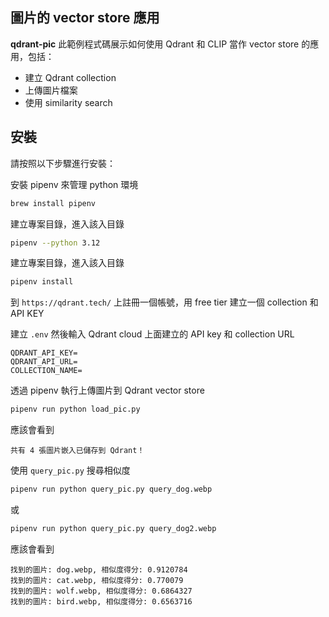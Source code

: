 ## 圖片的 vector store 應用

**qdrant-pic** 此範例程式碼展示如何使用 Qdrant 和 CLIP 當作 vector store 的應用，包括：

- 建立 Qdrant collection
- 上傳圖片檔案
- 使用 similarity search

## 安裝

請按照以下步驟進行安裝：

安裝 pipenv 來管理 python 環境

```sh
brew install pipenv
```

建立專案目錄，進入該入目錄

```sh
pipenv --python 3.12
```

建立專案目錄，進入該入目錄

```sh
pipenv install 
```

到 `https://qdrant.tech/` 上註冊一個帳號，用 free tier 建立一個 collection 和 API KEY

建立 `.env` 然後輸入 Qdrant cloud 上面建立的 API key 和 collection URL

```text
QDRANT_API_KEY=
QDRANT_API_URL=
COLLECTION_NAME=
```

透過 pipenv 執行上傳圖片到 Qdrant vector store

```sh
pipenv run python load_pic.py
```

應該會看到

```
共有 4 張圖片嵌入已儲存到 Qdrant！
```

使用 `query_pic.py` 搜尋相似度

```sh
pipenv run python query_pic.py query_dog.webp
```

或

```sh
pipenv run python query_pic.py query_dog2.webp
```

應該會看到

```
找到的圖片: dog.webp, 相似度得分: 0.9120784
找到的圖片: cat.webp, 相似度得分: 0.770079
找到的圖片: wolf.webp, 相似度得分: 0.6864327
找到的圖片: bird.webp, 相似度得分: 0.6563716
```
